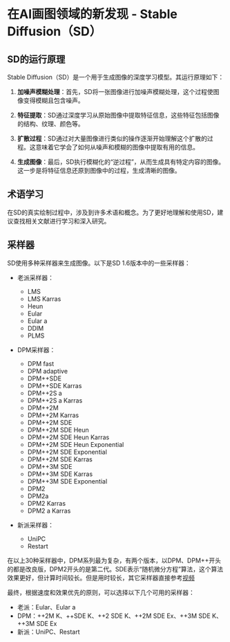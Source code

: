 # 在AI画图领域的新发现 - Stable Diffusion（SD）

## SD的运行原理

Stable Diffusion（SD）是一个用于生成图像的深度学习模型。其运行原理如下：

1. **加噪声模糊处理**：首先，SD将一张图像进行加噪声模糊处理，这个过程使图像变得模糊且包含噪声。

2. **特征提取**：SD通过深度学习从原始图像中提取特征信息，这些特征包括图像的结构、纹理、颜色等。

3. **扩散过程**：SD通过对大量图像进行类似的操作逐渐开始理解这个扩散的过程。这意味着它学会了如何从噪声和模糊的图像中提取有用的信息。

4. **生成图像**：最后，SD执行模糊化的“逆过程”，从而生成具有特定内容的图像。这一步是将特征信息还原到图像中的过程，生成清晰的图像。

## 术语学习

在SD的真实绘制过程中，涉及到许多术语和概念。为了更好地理解和使用SD，建议查找相关文献进行学习和深入研究。

## 采样器

SD使用多种采样器来生成图像。以下是SD 1.6版本中的一些采样器：

- 老派采样器：
  - LMS
  - LMS Karras
  - Heun
  - Eular
  - Eular a
  - DDIM
  - PLMS

- DPM采样器：
  - DPM fast
  - DPM adaptive
  - DPM++SDE
  - DPM++SDE Karras
  - DPM++2S a
  - DPM++2S a Karras
  - DPM++2M
  - DPM++2M Karras
  - DPM++2M SDE
  - DPM++2M SDE Heun
  - DPM++2M SDE Heun Karras
  - DPM++2M SDE Heun Exponential
  - DPM++2M SDE Exponential
  - DPM++2M SDE Karras
  - DPM++3M SDE
  - DPM++3M SDE Karras
  - DPM++3M SDE Exponential
  - DPM2
  - DPM2a
  - DPM2 Karras
  - DPM2 a Karras

- 新派采样器：
  - UniPC
  - Restart

在以上30种采样器中，DPM系列最为复杂，有两个版本，以DPM、DPM++开头的都是改良版，DPM2开头的是第二代。SDE表示“随机微分方程”算法，这个算法效果更好，但计算时间较长。但是用时较长，其它采样器直接参考[视频](https://player.bilibili.com/player.html?bvid=BV1FN411i7sB&autoplay=false)

最终，根据速度和效果优先的原则，可以选择以下几个可用的采样器：

- 老派：Eular、Eular a
- DPM：++2M K、++SDE K、++2 SDE K、++2M SDE Ex、++3M SDE K、++3M SDE Ex
- 新派：UniPC、Restart